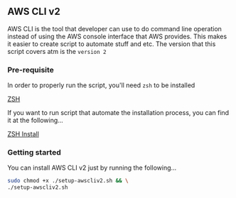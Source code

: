 ## AWS CLI v2

AWS CLI is the tool that developer can use to do command line operation instead of using the AWS console interface that AWS provides. This makes it easier to create script to automate stuff and etc. The version that this script covers atm is the `version 2`

### Pre-requisite

In order to properly run the script, you'll need `zsh` to be installed

[ZSH](https://en.wikipedia.org/wiki/Z_shell)

If you want to run script that automate the installation process, you can find it at the following...

[ZSH Install](./../zsh/README.md)

### Getting started

You can install AWS CLI v2 just by running the following...

```bash
sudo chmod +x ./setup-awscliv2.sh && \
./setup-awscliv2.sh
```
